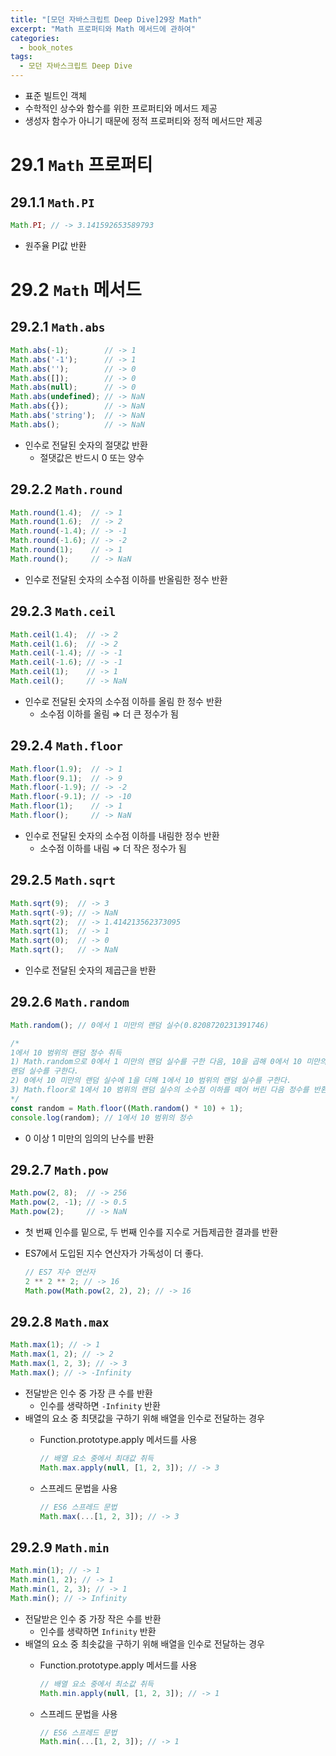 ```yaml
---
title: "[모던 자바스크립트 Deep Dive]29장 Math"
excerpt: "Math 프로퍼티와 Math 메서드에 관하여"
categories:
  - book_notes
tags:
  - 모던 자바스크립트 Deep Dive
---
```


- 표준 빌트인 객체
- 수학적인 상수와 함수를 위한 프로퍼티와 메서드 제공
- 생성자 함수가 아니기 때문에 정적 프로퍼티와 정적 메서드만 제공

# 29.1 `Math` 프로퍼티

## 29.1.1 `Math.PI`

```jsx
Math.PI; // -> 3.141592653589793
```

- 원주율 PI값 반환

# 29.2 `Math` 메서드

## 29.2.1 `Math.abs`

```jsx
Math.abs(-1);        // -> 1
Math.abs('-1');      // -> 1
Math.abs('');        // -> 0
Math.abs([]);        // -> 0
Math.abs(null);      // -> 0
Math.abs(undefined); // -> NaN
Math.abs({});        // -> NaN
Math.abs('string');  // -> NaN
Math.abs();          // -> NaN
```

- 인수로 전달된 숫자의 절댓값 반환
    - 절댓값은 반드시 0 또는 양수

## 29.2.2 `Math.round`

```jsx
Math.round(1.4);  // -> 1
Math.round(1.6);  // -> 2
Math.round(-1.4); // -> -1
Math.round(-1.6); // -> -2
Math.round(1);    // -> 1
Math.round();     // -> NaN
```

- 인수로 전달된 숫자의 소수점 이하를 반올림한 정수 반환

## 29.2.3 `Math.ceil`

```jsx
Math.ceil(1.4);  // -> 2
Math.ceil(1.6);  // -> 2
Math.ceil(-1.4); // -> -1
Math.ceil(-1.6); // -> -1
Math.ceil(1);    // -> 1
Math.ceil();     // -> NaN
```

- 인수로 전달된 숫자의 소수점 이하를 올림 한 정수 반환
    - 소수점 이하를 올림 ⇒ 더 큰 정수가 됨

## 29.2.4 `Math.floor`

```jsx
Math.floor(1.9);  // -> 1
Math.floor(9.1);  // -> 9
Math.floor(-1.9); // -> -2
Math.floor(-9.1); // -> -10
Math.floor(1);    // -> 1
Math.floor();     // -> NaN
```

- 인수로 전달된 숫자의 소수점 이하를 내림한 정수 반환
    - 소수점 이하를 내림 ⇒ 더 작은 정수가 됨

## 29.2.5 `Math.sqrt`

```jsx
Math.sqrt(9);  // -> 3
Math.sqrt(-9); // -> NaN
Math.sqrt(2);  // -> 1.414213562373095
Math.sqrt(1);  // -> 1
Math.sqrt(0);  // -> 0
Math.sqrt();   // -> NaN
```

- 인수로 전달된 숫자의 제곱근을 반환

## 29.2.6 `Math.random`

```jsx
Math.random(); // 0에서 1 미만의 랜덤 실수(0.8208720231391746)

/*
1에서 10 범위의 랜덤 정수 취득
1) Math.random으로 0에서 1 미만의 랜덤 실수를 구한 다음, 10을 곱해 0에서 10 미만의
랜덤 실수를 구한다.
2) 0에서 10 미만의 랜덤 실수에 1을 더해 1에서 10 범위의 랜덤 실수를 구한다.
3) Math.floor로 1에서 10 범위의 랜덤 실수의 소수점 이하를 떼어 버린 다음 정수를 반환한다.
*/
const random = Math.floor((Math.random() * 10) + 1);
console.log(random); // 1에서 10 범위의 정수
```

- 0 이상 1 미만의 임의의 난수를 반환

## 29.2.7 `Math.pow`

```jsx
Math.pow(2, 8);  // -> 256
Math.pow(2, -1); // -> 0.5
Math.pow(2);     // -> NaN
```

- 첫 번째 인수를 밑으로, 두 번째 인수를 지수로 거듭제곱한 결과를 반환
- ES7에서 도입된 지수 연산자가 가독성이 더 좋다.
    
    ```jsx
    // ES7 지수 연산자
    2 ** 2 ** 2; // -> 16
    Math.pow(Math.pow(2, 2), 2); // -> 16
    ```
    

## 29.2.8 `Math.max`

```jsx
Math.max(1); // -> 1
Math.max(1, 2); // -> 2
Math.max(1, 2, 3); // -> 3
Math.max(); // -> -Infinity
```

- 전달받은 인수 중 가장 큰 수를 반환
    - 인수를 생략하면 `-Infinity` 반환
- 배열의 요소 중 최댓값을 구하기 위해 배열을 인수로 전달하는 경우
    - Function.prototype.apply 메서드를 사용
        
        ```jsx
        // 배열 요소 중에서 최대값 취득
        Math.max.apply(null, [1, 2, 3]); // -> 3
        ```
        
    - 스프레드 문법을 사용
        
        ```jsx
        // ES6 스프레드 문법
        Math.max(...[1, 2, 3]); // -> 3
        ```
        

## 29.2.9 `Math.min`

```jsx
Math.min(1); // -> 1
Math.min(1, 2); // -> 1
Math.min(1, 2, 3); // -> 1
Math.min(); // -> Infinity
```

- 전달받은 인수 중 가장 작은 수를 반환
    - 인수를 생략하면 `Infinity` 반환
- 배열의 요소 중 최솟값을 구하기 위해 배열을 인수로 전달하는 경우
    - Function.prototype.apply 메서드를 사용
        
        ```jsx
        // 배열 요소 중에서 최소값 취득
        Math.min.apply(null, [1, 2, 3]); // -> 1
        ```
        
    - 스프레드 문법을 사용
        
        ```jsx
        // ES6 스프레드 문법
        Math.min(...[1, 2, 3]); // -> 1
        ```